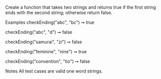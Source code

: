 Create a function that takes two strings and returns true if the first string ends with the second string; otherwise return false.

Examples
checkEnding("abc", "bc") ➞ true

checkEnding("abc", "d") ➞ false

checkEnding("samurai", "zi") ➞ false

checkEnding("feminine", "nine") ➞ true

checkEnding("convention", "tio") ➞ false

Notes
All test cases are valid one word strings.